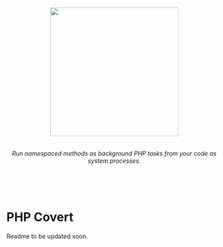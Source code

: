 <h6 align="center">
    <img src="https://github.com/stephenlake/php-covert/blob/master/docs/assets/php-covert.png" width="300"/>
</h6>

<h6 align="center">
    Run namespaced methods as background PHP tasks from your code as system processes.
</h6>

<br><br>

# PHP Covert
Readme to be updated soon.
